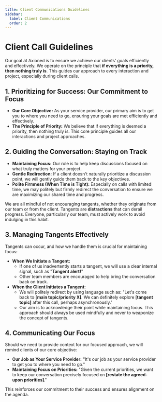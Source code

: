 ```yaml
---
title: Client Communications Guidelines
sidebar:
  label: Client Communications
  order: 2
---
```


# Client Call Guidelines

Our goal at Axioned is to ensure we achieve our clients' goals efficiently and effectively. We operate on the principle that **if everything is a priority, then nothing truly is**. This guides our approach to every interaction and project, especially during client calls.

## 1. Prioritizing for Success: Our Commitment to Focus

* **Our Core Objective:** As your service provider, our primary aim is to get you to where you need to go, ensuring your goals are met efficiently and effectively.
* **The Principle of Priority:** We believe that if everything is deemed a priority, then nothing truly is. This core principle guides all our interactions and project approaches.

## 2. Guiding the Conversation: Staying on Track

* **Maintaining Focus:** Our role is to help keep discussions focused on what truly matters for your project.
* **Gentle Redirection:** If a client doesn't naturally prioritize a discussion point, we will gently guide them back to the key objectives.
* **Polite Firmness (When Time is Tight):** Especially on calls with limited time, we may politely but firmly redirect the conversation to ensure we are maximizing our shared time and progress.

We are all mindful of not encouraging tangents, whether they originate from our team or from the client. Tangents are **distractions** that can derail progress. Everyone, particularly our team, must actively work to avoid indulging in this habit.

## 3. Managing Tangents Effectively

Tangents can occur, and how we handle them is crucial for maintaining focus:

* **When We Initiate a Tangent:**
    * If one of us inadvertently starts a tangent, we will use a clear internal signal, such as "**Tangent alert!**"
    * Other team members are encouraged to help bring the conversation back on track.
* **When the Client Initiates a Tangent:**
    * We will politely redirect by using language such as: "Let's come back to **[main topic/priority X]**. We can definitely explore **[tangent topic]** after this call, perhaps asynchronously."
    * Our aim is to acknowledge their point while maintaining focus. This approach should always be used mindfully and never to weaponize the concept of tangents.

## 4. Communicating Our Focus

Should we need to provide context for our focused approach, we will remind clients of our core objective:

* **Our Job as Your Service Provider:** "It's our job as your service provider to get you to where you need to go."
* **Maintaining Focus on Priorities:** "Given the current priorities, we want to keep our conversation precisely focused on **[restate the agreed-upon priorities]**."

This reinforces our commitment to their success and ensures alignment on the agenda.